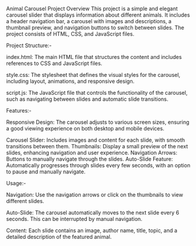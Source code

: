 Animal Carousel Project
Overview
This project is a simple and elegant carousel slider that displays information about different animals. It includes a header navigation bar, a carousel with images and descriptions, a thumbnail preview, and navigation buttons to switch between slides. The project consists of HTML, CSS, and JavaScript files.

Project Structure:-

index.html: The main HTML file that structures the content and includes references to CSS and JavaScript files.

style.css: The stylesheet that defines the visual styles for the carousel, including layout, animations, and responsive design.

script.js: The JavaScript file that controls the functionality of the carousel, such as navigating between slides and automatic slide transitions.

Features:-

Responsive Design: The carousel adjusts to various screen sizes, ensuring a good viewing experience on both desktop and mobile devices.

Carousel Slider: Includes images and content for each slide, with smooth transitions between them.
Thumbnails: Display a small preview of the next slides, enhancing navigation and user experience.
Navigation Arrows: Buttons to manually navigate through the slides.
Auto-Slide Feature: Automatically progresses through slides every few seconds, with an option to pause and manually navigate.

Usage:-

Navigation: Use the navigation arrows or click on the thumbnails to view different slides.

Auto-Slide: The carousel automatically moves to the next slide every 6 seconds. This can be interrupted by manual navigation.

Content: Each slide contains an image, author name, title, topic, and a detailed description of the featured animal.
